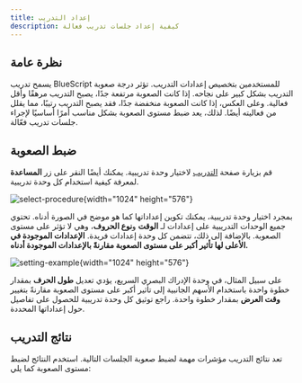 ```yaml
---
title: إعداد التدريب
description: كيفية إعداد جلسات تدريب فعالة
---
```


## نظرة عامة

يسمح تدريب BlueScript للمستخدمين بتخصيص إعدادات التدريب. تؤثر درجة صعوبة التدريب بشكل كبير على نجاحه. إذا كانت الصعوبة مرتفعة جدًا، يصبح التدريب مرهقًا وأقل فعالية. وعلى العكس، إذا كانت الصعوبة منخفضة جدًا، فقد يصبح التدريب رتيبًا، مما يقلل من فعاليته أيضًا. لذلك، يعد ضبط مستوى الصعوبة بشكل مناسب أمرًا أساسيًا لإجراء جلسات تدريب فعّالة.

## ضبط الصعوبة

قم بزيارة صفحة [التدريب](/ar/train) لاختيار وحدة تدريبية. يمكنك أيضًا النقر على زر **المساعدة** لمعرفة كيفية استخدام كل وحدة تدريبية.

![select-procedure](/select-procedure.png){width="1024" height="576"}

بمجرد اختيار وحدة تدريبية، يمكنك تكوين إعداداتها كما هو موضح في الصورة أدناه. تحتوي جميع الوحدات التدريبية على إعدادات لـ **الوقت** و**نوع الحروف**، وهي لا تؤثر على مستوى الصعوبة. بالإضافة إلى ذلك، تتضمن كل وحدة إعدادات فريدة. **الإعدادات الموجودة في الأعلى لها تأثير أكبر على مستوى الصعوبة مقارنةً بالإعدادات الموجودة أدناه.**

![setting-example](/setting-example.png){width="1024" height="576"}

على سبيل المثال، في وحدة الإدراك البصري السريع، يؤدي تعديل **طول الحرف** بمقدار خطوة واحدة باستخدام الأسهم الجانبية إلى تأثير أكبر على مستوى الصعوبة مقارنةً بتغيير **وقت العرض** بمقدار خطوة واحدة. راجع توثيق كل وحدة تدريبية للحصول على تفاصيل حول إعداداتها المحددة.

## نتائج التدريب

تعد نتائج التدريب مؤشرات مهمة لضبط صعوبة الجلسات التالية. استخدم النتائج لضبط مستوى الصعوبة كما يلي:
